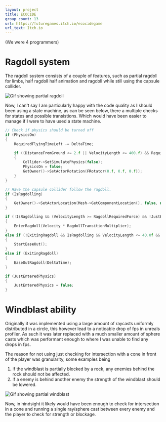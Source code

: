 ```yaml
---
layout: project
title: ECOCIDE
group_count: 13
url: https://futuregames.itch.io/ecocidegame
url_text: Itch.io
---
```

(We were 4 programmers)
# Ragdoll system
The ragdoll system consists of a couple of features, such as partial ragdoll for limbs, half ragdoll half animation and ragdoll while still using the capsule collider.

![Gif showing partial ragdoll](/assets/projects/ecocide/partial_ragdoll.gif)

Now, I can't say I am particularly happy with the code quality as I should been using a state machine,
as can be seen below, there a multiple checks for states and possible transistions. Which would have been easier to manage if I were to have used a state machine.

```cpp
// Check if physics should be turned off
if (PhysicsOn)
{
	RequiredFlyingTimeLeft -= DeltaTime;

	if ((DistanceFromGround <= 2.f || VelocityLength <= 400.f) && RequiredFlyingTimeLeft <= 0.f)
	{
		Collider->SetSimulatePhysics(false);
		PhysicsOn = false;
		GetOwner()->SetActorRotation(FRotator(0.f, 0.f, 0.f));
	}
}

// Have the capsule collider follow the ragdoll.
if (IsRagdolling)
{
	GetOwner()->SetActorLocation(Mesh->GetComponentLocation(), false, nullptr, ETeleportType::None);
}

if (!IsRagdolling && (VelocityLength >= RagdollRequiredForce) && !JustEnteredPhysics)
{
	EnterRagdoll(Velocity * RagdollTransitionMultiplier);
}
else if (!ExitingRagdoll && IsRagdolling && VelocityLength <= 40.0f && DistanceFromGround < 50.f)
{
	StartEaseOut();
}
else if (ExitingRagdoll)
{
	EaseOutRagdoll(DeltaTime);
}

if (JustEnteredPhysics)
{
	JustEnteredPhysics = false;
}
```

# Windblast ability
Originally it was implemented using a large amount of raycasts uniformly distributed in a circle, this however lead to a noticable drop of fps in unreals profiler. As such it was later replaced with a much smaller amount of sphere casts which was performant enough to where I was unable to find any drops in fps. 

The reason for not using just checking for intersection with a cone in front of the player was granularity, some examples being
1. If the windblast is partially blocked by a rock, any enemies behind the rock should not be affected.
2. If a enemy is behind another enemy the strength of the windblast should be lowered.

![Gif showing partial windblast](/assets/projects/ecocide/partial_windblast.gif)

Now, in hindsight it likely would have been enough to check for intersection in a cone and running a single ray/sphere cast between every enemy and the player to check for strength or blockage.

<!-- 
Dennis Larson  GD
Filip Ekström  GD
Mark Victor Laguitan  GD
Lea Koinberg GA BOD
Moa Jerneholt GA   SKE
Gautham Satheesh  GA BOD
Malte Linde Neveling GP BOD
Kristoffer Saxmo GP BOD
Max Pålsson GP SKE
Simon Persson GP BOD
Leon Laszlo QA
Fredrik Modin QA
Christoffer Siltanen QA 
-->